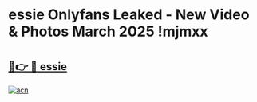 # essie Onlyfans Leaked - New Video & Photos March 2025 !mjmxx

# <h2><a href="https://eld7xq.iuczelnia.edu.pl?title=essie&ref=mjmxx">🔗👉 🔴 essie</a></h2>

[![acn](https://github.com/user-attachments/assets/0f9c940e-d8b0-45ae-aac7-cd30a18b3e1c)](https://eld7xq.iuczelnia.edu.pl?title=essie&ref=mjmxx)

